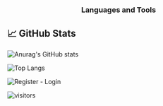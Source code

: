 







###

<h3 align="center">Languages and Tools</h3>

<p align="center">
    


</p>





</div> 


## &#x1f4c8; GitHub Stats

![Anurag's GitHub stats](https://github-readme-stats.vercel.app/api?username=Mariajuliasants&show_icons=true&theme=transparent)

![Top Langs](https://github-readme-stats.vercel.app/api/top-langs/?username=Mariajuliasants&layout=compact&icons=true&theme=transparent)

![Register - Login](https://github.com/Mariajuliasants/controle-fluxo/assets/141661649/f56e6043-b593-49b2-a287-caca1631674b)



![visitors](https://vbr.nathanchung.dev/badge?page_id=Mariajuliasants.Mariajuliasants&color=ffadbb)






